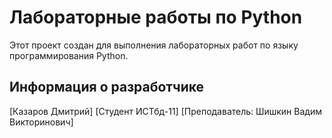 # Лабораторные работы по Python

Этот проект создан для выполнения лабораторных работ по языку программирования Python. 

## Информация о разработчике

[Казаров Дмитрий]
[Студент ИСТбд-11]
[Преподаватель: Шишкин Вадим Викторинович]


